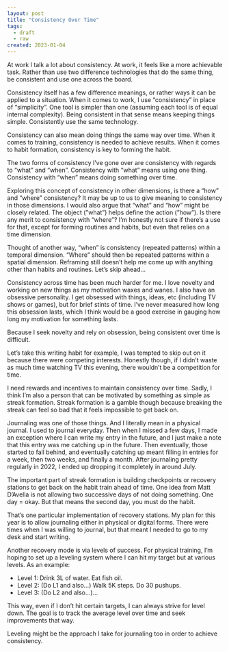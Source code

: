 ```yaml
---
layout: post
title: "Consistency Over Time"
tags:
  - draft
  - raw
created: 2023-01-04
---
```

At work I talk a lot about consistency. At work, it feels like a more achievable task. Rather than use two difference technologies that do the same thing, be consistent and use one across the board.

Consistency itself has a few difference meanings, or rather ways it can be applied to a situation. When it comes to work, I use “consistency” in place of “simplicity”. One tool is simpler than one (assuming each tool is of equal internal complexity). Being consistent in that sense means keeping things simple. Consistently use the same technology.

Consistency can also mean doing things the same way over time. When it comes to training, consistency is needed to achieve results. When it comes to habit formation, consistency is key to forming the habit.

The two forms of consistency I’ve gone over are consistency with regards to “what” and “when”. Consistency with “what” means using one thing. Consistency with “when” means doing something over time.

Exploring this concept of consistency in other dimensions, is there a “how” and “where” consistency? It may be up to us to give meaning to consistency in those dimensions. I would also argue that “what” and “how” might be closely related. The object (”what”) helps define the action (”how”). Is there any merit to consistency with “where”? I’m honestly not sure if there’s a use for that, except for forming routines and habits, but even that relies on a time dimension.

Thought of another way, “when” is consistency (repeated patterns) within a temporal dimension. “Where” should then be repeated patterns within a spatial dimension. Reframing still doesn’t help me come up with anything other than habits and routines. Let’s skip ahead…

Consistency across time has been much harder for me. I love novelty and working on new things as my motivation waxes and wanes. I also have an obsessive personality. I get obsessed with things, ideas, etc (including TV shows or games), but for brief stints of time. I’ve never measured how long this obsession lasts, which I think would be a good exercise in gauging how long my motivation for something lasts.

Because I seek novelty and rely on obsession, being consistent over time is difficult.

Let’s take this writing habit for example, I was tempted to skip out on it because there were competing interests. Honestly though, if I didn’t waste as much time watching TV this evening, there wouldn’t be a competition for time.

I need rewards and incentives to maintain consistency over time. Sadly, I think I’m also a person that can be motivated by something as simple as streak formation. Streak formation is a gamble though because breaking the streak can feel so bad that it feels impossible to get back on.

Journaling was one of those things. And I literally mean in a physical journal. I used to journal everyday. Then when I missed a few days, I made an exception where I can write my entry in the future, and I just make a note that this entry was me catching up in the future. Then eventually, those started to fall behind, and eventually catching up meant filling in entries for a week, then two weeks, and finally a month. After journaling pretty regularly in 2022, I ended up dropping it completely in around July.

The important part of streak formation is building checkpoints or recovery stations to get back on the habit train ahead of time. One idea from Matt D’Avella is not allowing two successive days of not doing something. One day = okay. But that means the second day, you must do the habit.

That’s one particular implementation of recovery stations. My plan for this year is to allow journaling either in physical or digital forms. There were times when I was willing to journal, but that meant I needed to go to my desk and start writing.

Another recovery mode is via levels of success. For physical training, I’m hoping to set up a leveling system where I can hit my target but at various levels. As an example:

-   Level 1: Drink 3L of water. Eat fish oil.
-   Level 2: (Do L1 and also…) Walk 5K steps. Do 30 pushups.
-   Level 3: (Do L2 and also…)…

This way, even if I don’t hit certain targets, I can always strive for level down. The goal is to track the average level over time and seek improvements that way.

Leveling might be the approach I take for journaling too in order to achieve consistency.
